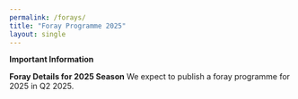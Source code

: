 ```yaml
---
permalink: /forays/
title: "Foray Programme 2025"
layout: single
---
```

**Important Information**


**Foray Details for 2025 Season**
We expect to publish a foray programme for 2025 in Q2 2025.

